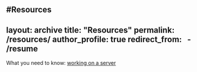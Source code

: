 #Resources
---
layout: archive
title: "Resources"
permalink: /resources/
author_profile: true
redirect_from:
  - /resume
---

What you need to know: [working on a server](http"//lcolosi.github.io/files/working_on_a_server_101.pdf)  


